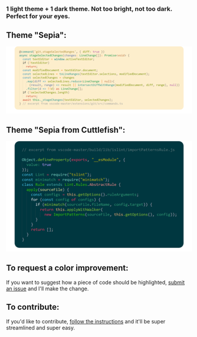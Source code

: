 ### 1 light theme + 1 dark theme. Not too bright, not too dark. Perfect for your eyes.

## Theme "Sepia":
![screenshot.sepia.png](images/screenshot.sepia.png)
## Theme "Sepia from Cuttlefish":
![screenshot.cuttlefish.png](images/screenshot.cuttlefish.png)

## To request a color improvement:
If you want to suggest how a piece of code should be highlighted, [submit an issue](https://github.com/ZYinMD/sepia/issues) and I'll make the change.

## To contribute:
If you'd like to contribute, [follow the instructions](https://github.com/ZYinMD/sepia/blob/master/CONTRIBUTING.md) and it'll be super streamlined and super easy.
